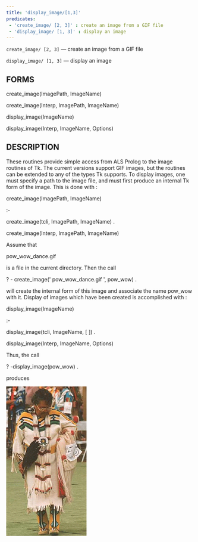```yaml
---
title: 'display_image/[1,3]'
predicates:
 - 'create_image/ [2, 3]' : create an image from a GIF file
 - 'display_image/ [1, 3]' : display an image
---
```

`create_image/ [2, 3]` — create an image from a GIF file

`display_image/ [1, 3]` — display an image


## FORMS

create_image(ImagePath, ImageName)

create_image(Interp, ImagePath, ImageName)

display_image(ImageName)

display_image(Interp, ImageName, Options)


## DESCRIPTION

These routines provide simple access from ALS Prolog to the image routines of Tk. The current versions support GIF images, but the routines can be extended to any of the types Tk supports. To display images, one must specify a path to the image file, and must first produce an internal Tk form of the image. This is done with :

create_image(ImagePath, ImageName)

:-

create_image(tcli, ImagePath, ImageName) .

create_image(Interp, ImagePath, ImageName)

Assume that

pow_wow_dance.gif

is a file in the current directory. Then the call

? - create_image(' pow_wow_dance.gif ', pow_wow) .

will create the internal form of this image and associate the name pow_wow with it. Display of images which have been created is accomplished with :

display_image(ImageName)

:-

display_image(tcli, ImageName, [ ]) .

display_image(Interp, ImageName, Options)

Thus, the call

? -display_image(pow_wow) .

produces

![](images/pow_wow_dancer.gif)



